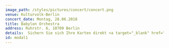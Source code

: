 ```yaml
---
image_path: /styles/pictures/concert/concert.png
venue: Kulturvolk-Berlin
concert_date: Montag, 28.06.2018
title: Babylon Orchestra
address: Ruhrstr. 6, 10709 Berlin
details:  Sichern Sie sich Ihre Karten direkt <a target="_blank" href="                                          https://www.kulturvolk.de/montagskultur">Online</a>
id: modal1
---
```

